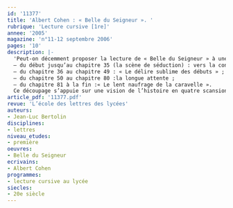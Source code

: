 ```yaml
---
id: '11377'
title: 'Albert Cohen : « Belle du Seigneur ». '
rubrique: 'Lecture cursive [1re]'
annee: '2005'
magazine: 'n°11-12 septembre 2006'
pages: '10'
description: |-
  'Peut-on décemment proposer la lecture de « Belle du Seigneur » à une classe de lycée ? Pourquoi ne pas l’envisager comme une lecture cursive sur l’année ? Cette lecture cursive peut s’appuyer sur un découpage permettant des pauses, des mises en commun en classe. Pour de bons lecteurs, cet article propose le découpage suivant :
  – du début jusqu’au chapitre 35 (la scène de séduction) : vers la conquête amoureuse ;
  – du chapitre 36 au chapitre 49 : « Le délire sublime des débuts » ;
  – du chapitre 50 au chapitre 80 :la longue attente ;
  – du chapitre 81 à la fin :« Le lent naufrage de la caravelle ».
  Ce découpage s’appuie sur une vision de l’histoire en quatre scansions majeures de longueur inégale. Dans tous les cas, le découpage gagnerait à montrer que la progression du roman s’apparente à la structure de la tragédie classique : exposition-nœud et dégradation-dénouement. Deux parcours de lecture sont proposés à travers le prisme de la dérision, omniprésente dans « Belle du Seigneur » : la caricature de l’amour-passion, puis la description des milieux officiels.'
article_pdf: '11377.pdf'
revue: 'L’école des lettres des lycées'
auteurs:
- Jean-Luc Bertolin
disciplines:
- lettres
niveau_etudes:
- première
oeuvres:
- Belle du Seigneur
ecrivains:
- Albert Cohen
programmes:
- lecture cursive au lycée
siecles:
- 20e siècle
---
```

